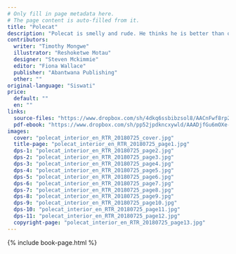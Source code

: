 ```yaml
---
# Only fill in page metadata here.
# The page content is auto-filled from it.
title: "Polecat"
description: "Polecat is smelly and rude. He thinks he is better than others. Is he as perfect as he thinks?"
contributors:
  writer: "Timothy Mongwe"
  illustrator: "Reshoketwe Motau"
  designer: "Steven Mckimmie"
  editor: "Fiona Wallace"
  publisher: "Abantwana Publishing"
  other: ""
original-language: "Siswati"
price:
  default: ""
  en: ""
links:
  source-files: "https://www.dropbox.com/sh/4dkq6ssbibzsol8/AACnFwf8rp227xVr8Slp6eIqa?dl=0"
  pdf-ebook: "https://www.dropbox.com/sh/pp52jpdkncxywld/AAADjfGu6mOXe-hqKbPdkLSsa?dl=0"
images:
  cover: "polecat_interior_en_RTR_20180725_cover.jpg"
  title-page: "polecat_interior_en_RTR_20180725_page1.jpg"
  dps-1: "polecat_interior_en_RTR_20180725_page2.jpg"
  dps-2: "polecat_interior_en_RTR_20180725_page3.jpg"
  dps-3: "polecat_interior_en_RTR_20180725_page4.jpg"
  dps-4: "polecat_interior_en_RTR_20180725_page5.jpg"
  dps-5: "polecat_interior_en_RTR_20180725_page6.jpg"
  dps-6: "polecat_interior_en_RTR_20180725_page7.jpg"
  dps-7: "polecat_interior_en_RTR_20180725_page8.jpg"
  dps-8: "polecat_interior_en_RTR_20180725_page9.jpg"
  dps-9: "polecat_interior_en_RTR_20180725_page10.jpg"
  dps-10: "polecat_interior_en_RTR_20180725_page11.jpg"
  dps-11: "polecat_interior_en_RTR_20180725_page12.jpg"
  copyright-page: "polecat_interior_en_RTR_20180725_page13.jpg"
---
```


{% include book-page.html %}



